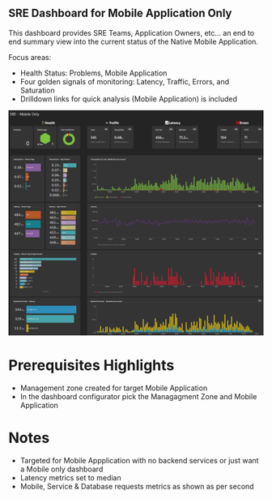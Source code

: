 ## SRE Dashboard for Mobile Application Only

This dashboard provides SRE Teams, Application Owners, etc... an end to end summary view into the current status of the Native Mobile Application.

Focus areas: 

- Health Status: Problems, Mobile Application
- Four golden signals of monitoring: Latency, Traffic, Errors, and Saturation
- Drilldown links for quick analysis (Mobile Application) is included

![SRE Dashboard](SRE_Mobile_only.png)

# Prerequisites Highlights

- Management zone created for target Mobile Application
- In the dashboard configurator pick the Managagment Zone and Mobile Application

# Notes

- Targeted for Mobile Appplication with no backend services or just want a Mobile only dashboard
- Latency metrics set to median
- Mobile, Service & Database requests metrics as shown as per second
